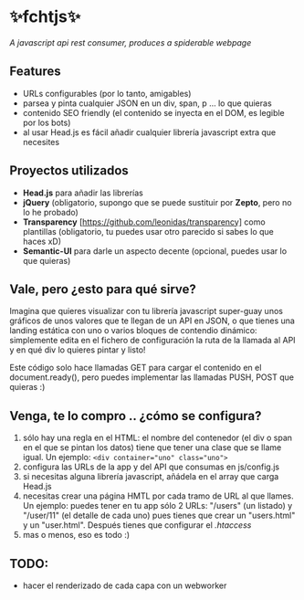 # **:sparkles:fchtjs:sparkles:**
*A javascript api rest consumer, produces a spiderable webpage*

## Features
* URLs configurables (por lo tanto, amigables)
* parsea y pinta cualquier JSON en un div, span, p ... lo que quieras
* contenido SEO friendly (el contenido se inyecta en el DOM, es legible por los bots)
* al usar Head.js es fácil añadir cualquier librería javascript extra que necesites


## Proyectos utilizados
* **Head.js** para añadir las librerías
* **jQuery** (obligatorio, supongo que se puede sustituir por **Zepto**, pero no lo he probado)
* **Transparency** [https://github.com/leonidas/transparency] como plantillas (obligatorio, tu puedes usar otro parecido si sabes lo que haces xD)
* **Semantic-UI** para darle un aspecto decente (opcional, puedes usar lo que quieras)


## Vale, pero ¿esto para qué sirve?
Imagina que quieres visualizar con tu librería javascript super-guay unos gráficos de unos valores que te llegan de un API en JSON,
o que tienes una landing estática con uno o varios bloques de contendio dinámico:
simplemente edita en el fichero de configuración la ruta de la llamada al API y en qué div lo quieres pintar y listo!

Este código solo hace llamadas GET para cargar el contenido en el document.ready(), pero puedes implementar las llamadas
PUSH, POST que quieras :)

## Venga, te lo compro .. ¿cómo se configura?
1. sólo hay una regla en el HTML: el nombre del contenedor (el div o span en el que se pintan los datos) tiene que tener una clase que se llame igual.
Un ejemplo: `<div container="uno" class="uno">`
2. configura las URLs de la app y del API que consumas en js/config.js
3. si necesitas alguna librería javascript, añádela en el array que carga Head.js
4. necesitas crear una página HMTL por cada tramo de URL al que llames.
Un ejemplo: puedes tener en tu app sólo 2 URLs: "/users" (un listado) y "/user/11" (el detalle de cada uno)
pues tienes que crear un "users.html" y un "user.html". Después tienes que configurar el *.htaccess*
5. mas o menos, eso es todo :)

## TODO:
 * hacer el renderizado de cada capa con un webworker
